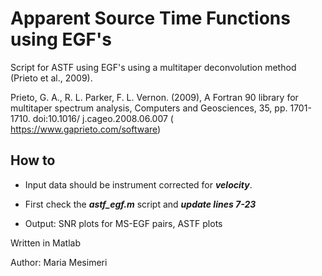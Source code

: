 # Apparent Source Time Functions using EGF's

Script for ASTF using EGF's using a multitaper deconvolution method (Prieto et al., 2009). 

Prieto, G. A., R. L. Parker, F. L. Vernon. (2009), A Fortran 90 library for multitaper spectrum analysis, Computers and Geosciences, 35, pp. 1701-1710. doi:10.1016/ j.cageo.2008.06.007 ( https://www.gaprieto.com/software)

## How to

- Input data should be instrument corrected for ***velocity***. 

- First check the ***astf_egf.m*** script and ***update lines 7-23***

- Output: SNR plots for MS-EGF pairs, ASTF plots








Written in Matlab

Author: Maria Mesimeri